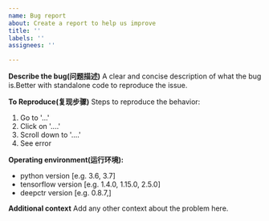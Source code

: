 ```yaml
---
name: Bug report
about: Create a report to help us improve
title: ''
labels: ''
assignees: ''

---
```


**Describe the bug(问题描述)**
A clear and concise description of what the bug is.Better with standalone code to reproduce the issue.

**To Reproduce(复现步骤)**
Steps to reproduce the behavior:
1. Go to '...'
2. Click on '....'
3. Scroll down to '....'
4. See error

**Operating environment(运行环境):**
 - python version [e.g. 3.6, 3.7]
 - tensorflow version [e.g. 1.4.0, 1.15.0, 2.5.0]
 - deepctr version [e.g. 0.8.7,]

**Additional context**
Add any other context about the problem here.
